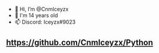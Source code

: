 - 👋 Hi, I’m @CnmIceyzx
- 👀 I'm 14 years old
- 📫 Discord: Iceyzx#9023


https://github.com/CnmIceyzx/Python
----
